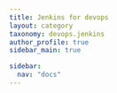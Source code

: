 ```yaml
---
title: Jenkins for devops
layout: category
taxonomy: devops.jenkins
author_profile: true
sidebar_main: true

sidebar:
  nav: "docs"
---
```

